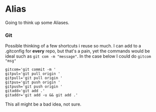 # Alias

Going to think up some Aliases.

### Git
Possible thinking of a few shortcuts i reuse so much. I can add to a .gitconfig for **every** repo, but that's a pain, 
yet the commands would be ideal such as `git com -m "message"`. In the case below I could do `gitcom "msg"`

    gitcom='git commit -m '
    gitpul='git pull origin '
    gitpull='git pull origin '
    gitpus='git push origin '
    gitpush='git push origin '
    gitadd='git add .'
    gitaddr='git add -u && git add .'

This all might be a bad idea, not sure.
